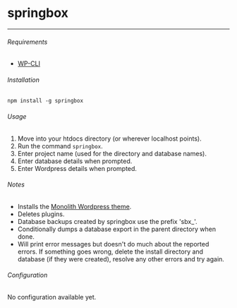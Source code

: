 # springbox
---
###### Requirements

- [WP-CLI](http://wp-cli.org/)

###### Installation

`npm install -g springbox`

###### Usage

1. Move into your htdocs directory (or wherever localhost points).
2. Run the command `springbox`.
3. Enter project name (used for the directory and database names).
4. Enter database details when prompted.
5. Enter Wordpress details when prompted.

###### Notes

- Installs the [Monolith Wordpress theme](https://github.com/bigspring/M3).
- Deletes  plugins.
- Database backups created by springbox use the prefix 'sbx_'.
- Conditionally dumps a database export in the parent directory when done.
- Will print error messages but doesn't do much about the reported errors. If something goes wrong, delete the install directory and database (if they were created), resolve any other errors and try again.

###### Configuration

No configuration available yet.
